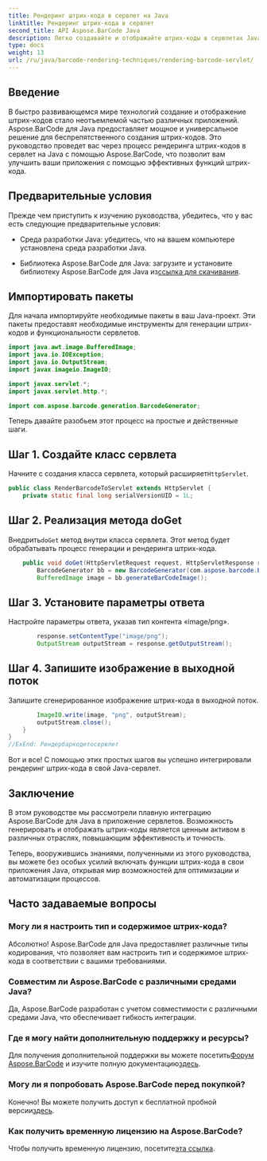 ```yaml
---
title: Рендеринг штрих-кода в сервлет на Java
linktitle: Рендеринг штрих-кода в сервлет
second_title: API Aspose.BarCode Java
description: Легко создавайте и отображайте штрих-коды в сервлетах Java с помощью Aspose.BarCode. Настраивайте типы, легко интегрируйте. Исследуйте возможности!
type: docs
weight: 13
url: /ru/java/barcode-rendering-techniques/rendering-barcode-servlet/
---
```


## Введение

В быстро развивающемся мире технологий создание и отображение штрих-кодов стало неотъемлемой частью различных приложений. Aspose.BarCode для Java предоставляет мощное и универсальное решение для беспрепятственного создания штрих-кодов. Это руководство проведет вас через процесс рендеринга штрих-кодов в сервлет на Java с помощью Aspose.BarCode, что позволит вам улучшить ваши приложения с помощью эффективных функций штрих-кода.

## Предварительные условия

Прежде чем приступить к изучению руководства, убедитесь, что у вас есть следующие предварительные условия:

- Среда разработки Java: убедитесь, что на вашем компьютере установлена среда разработки Java.

-  Библиотека Aspose.BarCode для Java: загрузите и установите библиотеку Aspose.BarCode для Java из[ссылка для скачивания](https://releases.aspose.com/barcode/java/).

## Импортировать пакеты

Для начала импортируйте необходимые пакеты в ваш Java-проект. Эти пакеты предоставят необходимые инструменты для генерации штрих-кодов и функциональности сервлетов.

```java
import java.awt.image.BufferedImage;
import java.io.IOException;
import java.io.OutputStream;
import javax.imageio.ImageIO;

import javax.servlet.*;
import javax.servlet.http.*;

import com.aspose.barcode.generation.BarcodeGenerator;
```

Теперь давайте разобьем этот процесс на простые и действенные шаги.

## Шаг 1. Создайте класс сервлета

 Начните с создания класса сервлета, который расширяет`HttpServlet`.

```java
public class RenderBarcodeToServlet extends HttpServlet {
    private static final long serialVersionUID = 1L;
```

## Шаг 2. Реализация метода doGet

 Внедрить`doGet` метод внутри класса сервлета. Этот метод будет обрабатывать процесс генерации и рендеринга штрих-кода.

```java
    public void doGet(HttpServletRequest request, HttpServletResponse response) throws IOException, ServletException {
        BarcodeGenerator bb = new BarcodeGenerator(com.aspose.barcode.EncodeTypes.CODE_128, "1234567");
        BufferedImage image = bb.generateBarCodeImage();
```

## Шаг 3. Установите параметры ответа

Настройте параметры ответа, указав тип контента «image/png».

```java
        response.setContentType("image/png");
        OutputStream outputStream = response.getOutputStream();
```

## Шаг 4. Запишите изображение в выходной поток

Запишите сгенерированное изображение штрих-кода в выходной поток.

```java
        ImageIO.write(image, "png", outputStream);
        outputStream.close();
    }
}
//ExEnd: Рендербаркодетосервлет
```

Вот и все! С помощью этих простых шагов вы успешно интегрировали рендеринг штрих-кода в свой Java-сервлет.

## Заключение

В этом руководстве мы рассмотрели плавную интеграцию Aspose.BarCode для Java в приложение сервлетов. Возможность генерировать и отображать штрих-коды является ценным активом в различных отраслях, повышающим эффективность и точность.

Теперь, вооружившись знаниями, полученными из этого руководства, вы можете без особых усилий включать функции штрих-кода в свои приложения Java, открывая мир возможностей для оптимизации и автоматизации процессов.

## Часто задаваемые вопросы

### Могу ли я настроить тип и содержимое штрих-кода?
Абсолютно! Aspose.BarCode для Java предоставляет различные типы кодирования, что позволяет вам настроить тип и содержимое штрих-кода в соответствии с вашими требованиями.

### Совместим ли Aspose.BarCode с различными средами Java?
Да, Aspose.BarCode разработан с учетом совместимости с различными средами Java, что обеспечивает гибкость интеграции.

### Где я могу найти дополнительную поддержку и ресурсы?
 Для получения дополнительной поддержки вы можете посетить[Форум Aspose.BarCode](https://forum.aspose.com/c/barcode/13) и изучите полную документацию[здесь](https://reference.aspose.com/barcode/java/).

### Могу ли я попробовать Aspose.BarCode перед покупкой?
Конечно! Вы можете получить доступ к бесплатной пробной версии[здесь](https://releases.aspose.com/).

### Как получить временную лицензию на Aspose.BarCode?
 Чтобы получить временную лицензию, посетите[эта ссылка](https://purchase.aspose.com/temporary-license/).